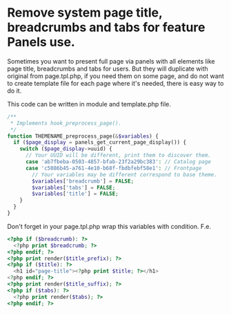 # Remove system page title, breadcrumbs and tabs for feature Panels use.

Sometimes you want to present full page via panels with all elements like page title, breadcrumbs and tabs for users. But they will duplicate with original from page.tpl.php, if you need them on some page, and do not want to create template file for each page where it's needed, there is easy way to do it.

This code can be written in module and template.php file.

~~~php
/**
 * Implements hook_preprocess_page().
 */
function THEMENAME_preprocess_page(&$variables) {
  if ($page_display = panels_get_current_page_display()) {
    switch ($page_display->uuid) {
      // Your UUID will be different, print them to discover them.
      case 'ab7fbeba-0503-4857-bfab-23f2a29bc383': // Catalog page
      case 'c5086b45-a761-4e10-b68f-fbdbfebf58e1': // Frontpage
        // Your variables may be different correspond to base theme.
        $variables['breadcrumb'] = FALSE;
        $variables['tabs'] = FALSE;
        $variables['title'] = FALSE;
    }
  }
}
~~~

Don't forget in your page.tpl.php wrap this variables with condition. F.e.

~~~php
<?php if ($breadcrumb): ?>
  <?php print $breadcrumb; ?>
<?php endif; ?>
<?php print render($title_prefix); ?>
<?php if ($title): ?>
  <h1 id="page-title"><?php print $title; ?></h1>
<?php endif; ?>
<?php print render($title_suffix); ?>
<?php if ($tabs): ?>
  <?php print render($tabs); ?>
<?php endif; ?>
~~~
